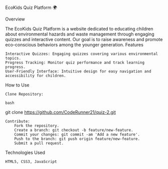 EcoKids Quiz Platform 🌍

Overview

The EcoKids Quiz Platform is a website dedicated to educating children about environmental hazards and waste management through engaging quizzes and interactive content. Our goal is to raise awareness and promote eco-conscious behaviors among the younger generation.
Features

    Interactive Quizzes: Engaging quizzes covering various environmental topics.
    Progress Tracking: Monitor quiz performance and track learning progress.
    User-Friendly Interface: Intuitive design for easy navigation and accessibility for children.

How to Use

    Clone Repository:

    bash

git clone https://github.com/CodeRunner21/quiz-2.git

    Contribute:
        Fork the repository.
        Create a branch: git checkout -b feature/new-feature.
        Commit your changes: git commit -am 'Add a new feature'.
        Push to the branch: git push origin feature/new-feature.
        Submit a pull request.

Technologies Used

    HTML5, CSS3, JavaScript
